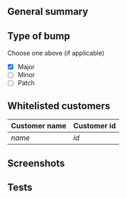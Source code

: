 <!--- Provide a general summary of the feature above -->

## General summary

<!--- Choose your type of bump of version you want to deploy -->

## Type of bump

Choose one above (if applicable)

-   [x] Major
-   [ ] Minor
-   [ ] Patch

<!--- If your extension is private add customer names and ids above -->

## Whitelisted customers

| Customer name | Customer id |
| ------------- | ----------- |
| _name_        | _id_        |

<!--- Add some screenshots of your extensions above -->

## Screenshots

<!--- Add needed information to let reviewer test your extension locally -->

## Tests

